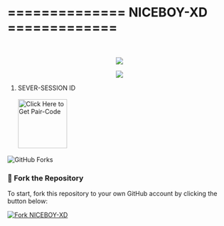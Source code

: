 # ============== NICEBOY-XD ============= 
 <br/>
</div>
<p align="center">
  <img src="https://i.imgur.com/LyHic3i.gif" />
</p>

<p align="center">
  <img src="https://files.catbox.moe/lzl9iq.png" />
</p>

1. SEVER-SESSION ID
   <br/>
   <br/>
<a href="https://nice-boy-pair.onrender.com"><img src="https://img.shields.io/badge/SESSION_ID-blue" alt="Click Here to Get Pair-Code" width="110"></a>

<img src="https://img.shields.io/github/forks/NICE-BOY226/NICEBOY-XD?style=flat&color=1E88E5&logo=github&logoColor=white&label=Forks" alt="GitHub Forks" />


### 🚀 Fork the Repository

To start, fork this repository to your own GitHub account by clicking the button below:

<a href="https://github.com/NICE-BOY226/NICEBOY-XD/fork"><img src="https://img.shields.io/github/forks/NICE-BOY226/NICEBOY-XD?style=for-the-badge&logo=github&color=4c1&label=Fork%20NICEBOY-XD" alt="Fork NICEBOY-XD" /></a>
   
